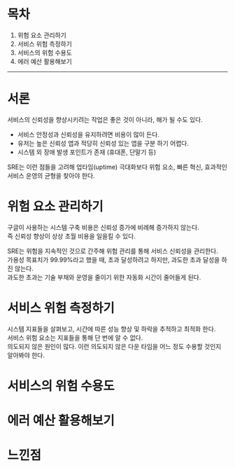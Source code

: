 # 목차
1. 위험 요소 관리하기
2. 서비스 위험 측정하기
3. 서비스의 위험 수용도
4. 에러 예산 활용해보기
---

# 서론
서비스의 신뢰성을 향상시키려는 작업은 좋은 것이 아니라, 해가 될 수도 있다.  
- 서비스 안정성과 신뢰성을 유지하려면 비용이 많이 든다.
- 유저는 높은 신뢰성 앱과 적당히 신뢰성 있는 앱을 구분 하기 어렵다.
- 시스템 외 장애 발생 포인트가 존재 (휴대폰, 단말기 등)
  
SRE는 이런 점들을 고려해 업타임(uptime) 극대화보다 위험 요소, 빠른 혁신, 효과적인 서비스 운영의 균형을 찾아야 한다.  
  
# 위험 요소 관리하기
구글이 사용하는 시스템 구축 비용은 신뢰성 증가에 비례해 증가하지 않는다.  
즉 신뢰성 향상이 상상 초월 비용을 일을킬 수 있다.  
  
SRE는 위험을 지속적인 것으로 간주해 위험 관리를 통해 서비스 신뢰성을 관리한다.  
가용성 목표치가 99.99%라고 했을 때, 초과 달성하려고 하지만, 과도한 초과 달성을 하진 않는다.  
과도한 초과는 기술 부채와 운영을 줄이기 위한 자동화 시간이 줄어들게 된다.  
  
# 서비스 위험 측정하기
시스템 지표들을 살펴보고, 시간에 따른 성능 향상 및 하락을 추적하고 최적화 한다.  
서비스 위험 요소는 지표들을 통해 단 번에 알 수 없다.  
의도되지 않은 원인이 많다. 이런 의도되지 않은 다운 타임을 어느 정도 수용할 것인지 알아봐야 한다.  

# 서비스의 위험 수용도


# 에러 예산 활용해보기

# 느낀점